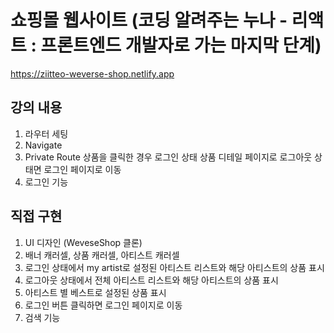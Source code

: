 # 쇼핑몰 웹사이트 (코딩 알려주는 누나 - 리액트 : 프론트엔드 개발자로 가는 마지막 단계)

https://ziitteo-weverse-shop.netlify.app

## 강의 내용
1. 라우터 세팅
2. Navigate
3. Private Route 상품을 클릭한 경우 로그인 상태 상품 디테일 페이지로 로그아웃 상태면 로그인 페이지로 이동
4. 로그인 기능
   

## 직접 구현
1. UI 디자인 (WeveseShop 클론)
2. 배너 캐러셀, 상품 캐러셀, 아티스트 캐러셀
3. 로그인 상태에서 my artist로 설정된 아티스트 리스트와 해당 아티스트의 상품 표시
4. 로그아웃 상태에서 전체 아티스트 리스트와 해당 아티스트의 상품 표시
5. 아티스트 별 베스트로 설정된 상품 표시 
6. 로그인 버튼 클릭하면 로그인 페이지로 이동
7. 검색 기능

